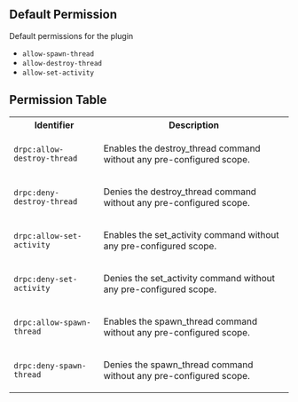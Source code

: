 ## Default Permission

Default permissions for the plugin

- `allow-spawn-thread`
- `allow-destroy-thread`
- `allow-set-activity`

## Permission Table

<table>
<tr>
<th>Identifier</th>
<th>Description</th>
</tr>


<tr>
<td>

`drpc:allow-destroy-thread`

</td>
<td>

Enables the destroy_thread command without any pre-configured scope.

</td>
</tr>

<tr>
<td>

`drpc:deny-destroy-thread`

</td>
<td>

Denies the destroy_thread command without any pre-configured scope.

</td>
</tr>

<tr>
<td>

`drpc:allow-set-activity`

</td>
<td>

Enables the set_activity command without any pre-configured scope.

</td>
</tr>

<tr>
<td>

`drpc:deny-set-activity`

</td>
<td>

Denies the set_activity command without any pre-configured scope.

</td>
</tr>

<tr>
<td>

`drpc:allow-spawn-thread`

</td>
<td>

Enables the spawn_thread command without any pre-configured scope.

</td>
</tr>

<tr>
<td>

`drpc:deny-spawn-thread`

</td>
<td>

Denies the spawn_thread command without any pre-configured scope.

</td>
</tr>
</table>
